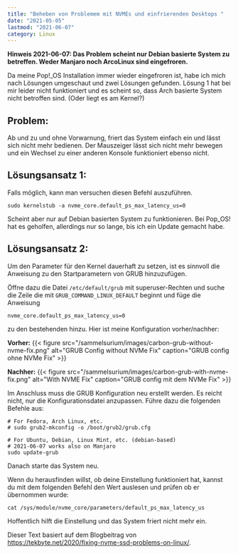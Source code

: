 ```yaml
---
title: "Beheben von Problemem mit NVMEs und einfrierenden Desktops "
date: "2021-05-05"
lastmod: "2021-06-07"
category: Linux
---
```



**Hinweis 2021-06-07: Das Problem scheint nur Debian basierte System zu betreffen. Weder Manjaro noch ArcoLinux sind eingefroren.** 

Da meine Pop!_OS Installation immer wieder eingefroren ist, habe ich mich nach Lösungen umgeschaut und zwei Lösungen gefunden. Lösung 1 hat bei mir leider nicht funktioniert und es scheint so, dass Arch basierte System nicht betroffen sind. (Oder liegt es am Kernel?)


## Problem:

Ab und zu und ohne Vorwarnung, friert das System einfach ein und lässt sich nicht mehr bedienen. Der Mauszeiger lässt sich nicht mehr bewegen und ein Wechsel zu einer anderen Konsole funktioniert ebenso nicht. 

## Lösungsansatz 1:

Falls möglich, kann man versuchen diesen Befehl auszuführen. 

`sudo kernelstub -a nvme_core.default_ps_max_latency_us=0`

Scheint aber nur auf Debian basierten System zu funktionieren. Bei Pop_OS! hat es geholfen, allerdings nur so lange, bis ich ein Update gemacht habe. 

## Lösungsansatz 2:

Um den Parameter für den Kernel dauerhaft zu setzen, ist es sinnvoll die Anweisung zu den Startparametern von GRUB hinzuzufügen. 

Öffne dazu die Datei `/etc/default/grub` mit superuser-Rechten und suche die Zeile die mit `GRUB_COMMAND_LINUX_DEFAULT` beginnt und füge die Anweisung

```
nvme_core.default_ps_max_latency_us=0
```

zu den bestehenden hinzu. Hier ist meine Konfiguration vorher/nachher:

**Vorher:**
{{< figure src="/sammelsurium/images/carbon-grub-without-nvme-fix.png" alt="GRUB Config without NVMe Fix" caption="GRUB config ohne NVMe Fix" >}}

**Nachher:**
{{< figure src="/sammelsurium/images/carbon-grub-with-nvme-fix.png" alt="With NVME Fix" caption="GRUB config mit dem NVMe Fix" >}}

Im Anschluss muss die GRUB Konfiguration neu erstellt werden. Es reicht nicht, nur die Konfigurationsdatei anzupassen. Führe dazu die folgenden Befehle aus:

```
# For Fedora, Arch Linux, etc.
# sudo grub2-mkconfig -o /boot/grub2/grub.cfg

# For Ubuntu, Debian, Linux Mint, etc. (debian-based)
# 2021-06-07 works also on Manjaro
sudo update-grub
```

Danach starte das System neu.

Wenn du herausfinden willst, ob deine Einstellung funktioniert hat, kannst du mit dem folgenden Befehl den Wert auslesen und prüfen ob er übernommen wurde:

```
cat /sys/module/nvme_core/parameters/default_ps_max_latency_us
```

Hoffentlich hilft die Einstellung und das System friert nicht mehr ein.

Dieser Text basiert auf dem Blogbeitrag von <https://tekbyte.net/2020/fixing-nvme-ssd-problems-on-linux/>. 